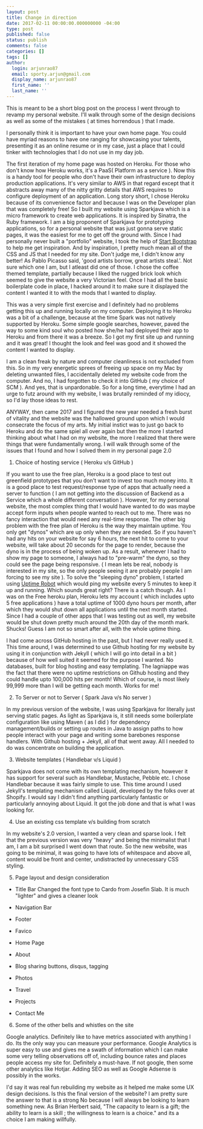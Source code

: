 ```yaml
---
layout: post
title: Change in direction
date: 2017-02-11 00:00:00.000000000 -04:00
type: post
published: false
status: publish
comments: false
categories: []
tags: []
author:
  login: arjunrao87
  email: sporty.arjun@gmail.com
  display_name: arjunrao87
  first_name: ''
  last_name: ''
---
```

This is meant to be a short blog post on the process I went through to revamp my personal website. I'll walk through some of the design decisions as well as some of the mistakes ( at times horrendous ) that I made.

I personally think it is important to have your own home page. You could have myriad reasons to have one ranging for showcasing your talents, presenting it as an online resume or in my case, just a place that I could tinker with technologies that I do not use in my day job.

The first iteration of my home page was hosted on Heroku. For those who don't know how Heroku works, it's a PaaS( Platform as a service ). Now this is a handy tool for people who don't have their own infrastructure to deploy production applications. It's very similar to AWS in that regard except that it abstracts away many of the nitty gritty details that AWS requires to configure deployment of an application. Long story short, I chose Heroku because of its convenience factor and because I was on the Developer plan that was completely free! So I built my website using Sparkjava which is a micro framework to create web applications. It is inspired by Sinatra, the Ruby framework. I am a big proponent of Sparkjava for prototyping applications, so for a personal website that was just gonna serve static pages, it was the easiest for me to get off the ground with. Since I had personally never built a "portfolio" website, I took the help of <a href="https://startbootstrap.com/template-categories/all/"> Start Bootstrap </a> to help me get inspiration. And by inspiration, I pretty much mean all of the CSS and JS that I needed for my site. Don't judge me, I didn't know any better! As Pablo Picasso said, 'good artists borrow, great artists steal.'. Not sure which one I am, but I atleast did one of those. I chose the coffee themed template, partially because I liked the rugged brick look which seemed to give the website a very Victorian feel. Once I had all the basic boilerplate code in place, I hacked around it to make sure it displayed the content I wanted it to with the mods that I wanted to display.

This was a very simple first exercise and I definitely had no problems getting this up and running locally on my computer. Deploying it to Heroku was a bit of a challenge, because at the time Spark was not natively supported by Heroku. Some simple google searches, however, paved the way to some kind soul who posted how she/he had deployed their app to Heroku and from there it was a breeze. So I got my first site up and running and it was great! I thought the look and feel was good and it showed the content I wanted to display.

I am a clean freak by nature and computer cleanliness is not excluded from this. So in my very energetic sprees of freeing up space on my Mac by deleting unwanted files, I accidentally deleted my website code from the computer. And no, I had forgotten to check it into GitHub ( my choice of SCM ). And yes, that is unpardonable. So for a long time, everytime I had an urge to futz around with my website, I was brutally reminded of my idiocy, so I'd lay those ideas to rest.

ANYWAY, then came 2017 and I figured the new year needed a fresh burst of vitality and the website was the hallowed ground upon which I would consecrate the focus of my arts. My initial instict was to just go back to Heroku and do the same spiel all over again but then the more I started thinking about what I had on my website, the more I realized that there were things that were fundamentally wrong. I will walk through some of the issues that I found and how I solved them in my personal page 2.0

1. Choice of hosting service ( Heroku v/s GitHub )

If you want to use the free plan, Heroku is a good place to test out greenfield prototypes that you don't want to invest too much money into. It is a good place to test request/response type of apps that actually need a server to function ( I am not getting into the discussion of Backend as a Service which a whole different conversation ). However, for my personal website, the most complex thing that I would have wanted to do was maybe accept form inputs when people wanted to reach out to me. There was no fancy interaction that would need any real-time response. The other big problem with the free plan of Heroku is the way they maintain uptime. You only get "dynos" which are up only when they are needed. So if you haven't had any hits on your website for say 6 hours, the next hit to come to your website, will take about 20 seconds for the page to render, because the dyno is in the process of being woken up. As a result, whenever I had to show my page to someone, I always had to "pre-warm" the dyno, so they could see the page being responsive. ( I mean lets be real, nobody is interested in my site, so the only people seeing it are probably people I am forcing to see my site ). To solve the "sleeping dyno" problem, I started using <a href="https://uptimerobot.com/" target="_blank">Uptime Robot</a> which would ping my website every 5 minutes to keep it up and running. Which sounds great right? There is a catch though. As I was on the Free heroku plan, Heroku lets my account ( which includes upto 5 free applications ) have a total uptime of 1000 dyno hours per month, after which they would shut down all applications until the next month started. Since I had a couple of other apps that I was testing out as well, my website would be shut down pretty much around the 20th day of the month mark. Shucks! Guess I am not so smart after all, with the whole uptime thing.

I had come across GitHub hosting in the past, but I had never really used it. This time around, I was determined to use Github hosting for my website by using it in conjunction with Jekyll ( which I will go into detail in a bit ) because of how well suited it seemed for the purpose I wanted. No databases, built for blog hosting and easy templating. The lagniappe was the fact that there were no uptime restrictions on Github hosting and they could handle upto 100,000 hits per month! Which of course, is most likely 99,999 more than I will be getting each month. Works for me!

2. To Server or not to Server ( Spark Java v/s No server )

In my previous version of the website, I was using Sparkjava for literally just serving static pages. As light as Sparkjava is, it still needs some boilerplate configuration like using Maven ( as I did ) for dependency management/builds or setting up routes in Java to assign paths to how people interact with your page and writing some barebones response handlers. With Github hosting + Jekyll, all of that went away. All I needed to do was concentrate on building the application.

3. Website templates ( Handlebar v/s Liquid )

Sparkjava does not come with its own templating mechanism, however it has support for several such as Handlebar, Mustache, Pebble etc. I chose Handlebar because it was fairly simple to use. This time around I used Jekyll's templating mechanism called Liquid, developed by the folks over at Shopify. I would say I didn't find anything particularly fantastic or particularly annoying about Liquid. It got the job done and that is what I was looking for.

4. Use an existing css template v/s building from scratch

In my website's 2.0 version, I wanted a very clean and sparse look. I felt that the previous version was very "heavy" and being the minimalist that I am, I am a bit surprised I went down that route. So the new website, was going to be minimal, it was going to have lots of whitespace and above all, content would be front and center, undistracted by unnecessary CSS styling.

5. Page layout and design consideration

* Title Bar
Changed the font type to Cardo from Josefin Slab. It is much "lighter" and gives a cleaner look

* Navigation Bar
* Footer
* Favico
* Home Page
* About
* Blog
sharing buttons, disqus, tagging
* Photos
* Travel
* Projects
* Contact Me

6. Some of the other bells and whistles on the site

Google analytics. Definitely like to have metrics associated with anything I do. Its the only way you can measure your performance. Google Analytics is super easy to use and gives me a swath of information which I can make some very telling observations off of, including bounce rates and places people access my site for. Definitely a must-have. If not google, then some other analytics like Hotjar. Adding SEO as well as Google Adsense is possibly in the works.

I'd say it was real fun rebuilding my website as it helped me make some UX design decisions. Is this the final version of the website? I am pretty sure the answer to that is a strong No because I will always be looking to learn something new. As Brian Herbert said, "The capacity to learn is a gift; the ability to learn is a skill ; the willingness to learn is a choice." and its a choice I am making willfully.
